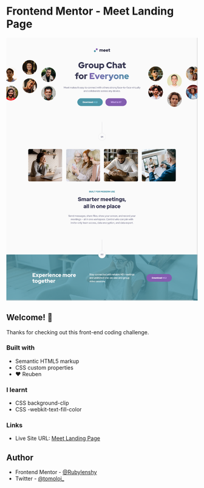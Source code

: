 # Frontend Mentor - Meet Landing Page

![Design preview for the Meet Landing Page coding challenge](assets/design/design-desktop.png)

## Welcome! 👋

Thanks for checking out this front-end coding challenge.

### Built with

- Semantic HTML5 markup
- CSS custom properties
- ❤️ Reuben

### I learnt

- CSS background-clip
- CSS -webkit-text-fill-color

### Links

- Live Site URL: [Meet Landing Page](https://rubylenshy.github.io/meet-landing-page/)

## Author

- Frontend Mentor - [@Rubylenshy](https://www.frontendmentor.io/profile/Rubylenshy)
- Twitter - [@tomoloj_](https://www.twitter.com/tomoloj_)
